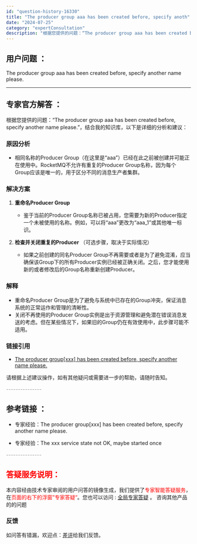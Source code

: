 ```yaml
---
id: "question-history-16330"
title: "The producer group aaa has been created before, specify anoth"
date: "2024-07-25"
category: "expertConsultation"
description: "根据您提供的问题：“The producer group aaa has been created before, specify another name please.”，结合我的知识库，以下是详细的分析和建议：### 原因分析- 相同名称的Producer Group（在这里是“aaa”）已经"
---
```


## 用户问题 ： 
 The producer group aaa has been created before, specify another name please.  

---------------
## 专家官方解答 ：

根据您提供的问题：“The producer group aaa has been created before, specify another name please.”，结合我的知识库，以下是详细的分析和建议：

### 原因分析
- 相同名称的Producer Group（在这里是“aaa”）已经在此之前被创建并可能正在使用中。RocketMQ不允许有重复的Producer Group名称，因为每个Group应该是唯一的，用于区分不同的消息生产者集群。

### 解决方案
1. **重命名Producer Group**  
   - 鉴于当前的Producer Group名称已被占用，您需要为新的Producer指定一个未被使用的名称。例如，可以将“aaa”更改为“aaa_1”或其他唯一标识。

2. **检查并关闭重复的Producer** （可选步骤，取决于实际情况）  
   - 如果之前创建的同名Producer Group不再需要或者是为了避免混淆，应当确保该Group下的所有Producer实例已经被正确关闭。之后，您才能使用新的或者修改后的Group名称重新创建Producer。

### 解释
- 重命名Producer Group是为了避免与系统中已存在的Group冲突，保证消息系统的正常运作和管理的清晰性。
- 关闭不再使用的Producer Group实例是出于资源管理和避免潜在错误消息发送的考虑。但在某些情况下，如果旧的Group仍在有效使用中，此步骤可能不适用。

### 链接引用
- [The producer group[xxx] has been created before, specify another name please.](#MoD3o)

请根据上述建议操作，如有其他疑问或需要进一步的帮助，请随时告知。


<font color="#949494">---------------</font> 


## 参考链接 ：

* 专家经验：The producer group[xxx] has been created before, specify another name please. 
 
 * 专家经验：The xxx service state not OK, maybe started once 


 <font color="#949494">---------------</font> 
 


## <font color="#FF0000">答疑服务说明：</font> 

本内容经由技术专家审阅的用户问答的镜像生成，我们提供了<font color="#FF0000">专家智能答疑服务</font>，在<font color="#FF0000">页面的右下的浮窗”专家答疑“</font>。您也可以访问 : [全局专家答疑](https://answer.opensource.alibaba.com/docs/intro) 。 咨询其他产品的的问题

### 反馈
如问答有错漏，欢迎点：[差评](https://ai.nacos.io/user/feedbackByEnhancerGradePOJOID?enhancerGradePOJOId=16356)给我们反馈。
